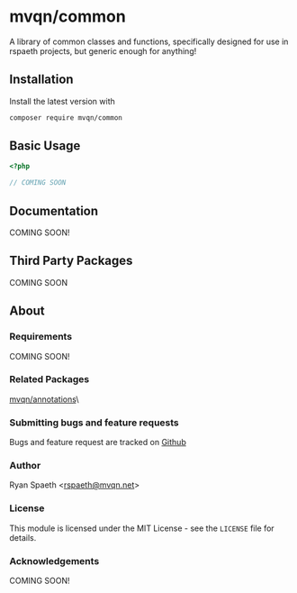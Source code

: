 # mvqn/common
A library of common classes and functions, specifically designed for use in rspaeth projects, but generic enough for anything!

## Installation
Install the latest version with
```bash
composer require mvqn/common
```

## Basic Usage
```php
<?php

// COMING SOON
```

## Documentation

COMING SOON!

## Third Party Packages
COMING SOON

## About

### Requirements
COMING SOON!

### Related Packages
[mvqn/annotations](https://github.com/mvqn/annotations)\


### Submitting bugs and feature requests
Bugs and feature request are tracked on [Github](https://github.com/mvqn/common/issues)

### Author
Ryan Spaeth <[rspaeth@mvqn.net](mailto:rspaeth@mvqn.net)>

### License
This module is licensed under the MIT License - see the `LICENSE` file for details.

### Acknowledgements
COMING SOON!
